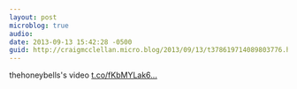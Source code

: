 ```yaml
---
layout: post
microblog: true
audio: 
date: 2013-09-13 15:42:28 -0500
guid: http://craigmcclellan.micro.blog/2013/09/13/t378619714089803776.html
---
```

thehoneybells's video [t.co/fKbMYLak6...](http://t.co/fKbMYLak6p)
